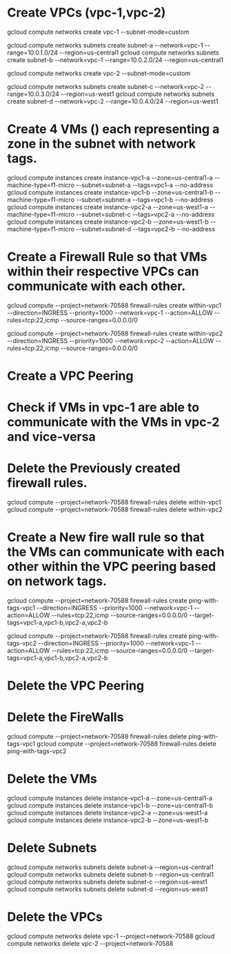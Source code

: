 
# Create VPCs (vpc-1,vpc-2)

gcloud compute networks create vpc-1 --subnet-mode=custom

gcloud compute networks subnets create subnet-a --network=vpc-1 --range=10.0.1.0/24 --region=us-central1
gcloud compute networks subnets create subnet-b --network=vpc-1 --range=10.0.2.0/24 --region=us-central1

gcloud compute networks create vpc-2 --subnet-mode=custom

gcloud compute networks subnets create subnet-c --network=vpc-2 --range=10.0.3.0/24 --region=us-west1
gcloud compute networks subnets create subnet-d --network=vpc-2 --range=10.0.4.0/24 --region=us-west1


# Create 4 VMs () each representing a zone in the subnet with network tags.

gcloud compute instances create instance-vpc1-a --zone=us-central1-a --machine-type=f1-micro --subnet=subnet-a --tags=vpc1-a --no-address
gcloud compute instances create instance-vpc1-b --zone=us-central1-b --machine-type=f1-micro --subnet=subnet-a --tags=vpc1-b --no-address
gcloud compute instances create instance-vpc2-a --zone=us-west1-a --machine-type=f1-micro --subnet=subnet-c --tags=vpc2-a --no-address
gcloud compute instances create instance-vpc2-b --zone=us-west1-b --machine-type=f1-micro --subnet=subnet-d --tags=vpc2-b --no-address

# Create a Firewall Rule so that VMs within their respective VPCs can communicate with each other.

gcloud compute --project=network-70588 firewall-rules create within-vpc1 --direction=INGRESS --priority=1000 --network=vpc-1 --action=ALLOW --rules=tcp:22,icmp --source-ranges=0.0.0.0/0

gcloud compute --project=network-70588 firewall-rules create within-vpc2 --direction=INGRESS --priority=1000 --network=vpc-2 --action=ALLOW --rules=tcp:22,icmp --source-ranges=0.0.0.0/0

# Create a VPC Peering
# Check if VMs in vpc-1 are able to communicate with the VMs in vpc-2 and vice-versa

# Delete the Previously created firewall rules.

gcloud compute --project=network-70588 firewall-rules delete within-vpc1
gcloud compute --project=network-70588 firewall-rules delete within-vpc2

# Create a New fire wall rule so that the VMs can communicate with each other within the VPC peering based on network tags.

gcloud compute --project=network-70588 firewall-rules create ping-with-tags-vpc1 --direction=INGRESS --priority=1000 --network=vpc-1 --action=ALLOW --rules=tcp:22,icmp --source-ranges=0.0.0.0/0 --target-tags=vpc1-a,vpc1-b,vpc2-a,vpc2-b

gcloud compute --project=network-70588 firewall-rules create ping-with-tags-vpc2 --direction=INGRESS --priority=1000 --network=vpc-1 --action=ALLOW --rules=tcp:22,icmp --source-ranges=0.0.0.0/0 --target-tags=vpc1-a,vpc1-b,vpc2-a,vpc2-b

# Delete the VPC Peering

# Delete the FireWalls

gcloud compute --project=network-70588 firewall-rules delete ping-with-tags-vpc1
gcloud compute --project=network-70588 firewall-rules delete ping-with-tags-vpc2

# Delete the VMs

gcloud compute instances delete instance-vpc1-a --zone=us-central1-a
gcloud compute instances delete instance-vpc1-b --zone=us-central1-b
gcloud compute instances delete instance-vpc2-a --zone=us-west1-a
gcloud compute instances delete instance-vpc2-b --zone=us-west1-b

# Delete Subnets

gcloud compute networks subnets delete subnet-a --region=us-central1
gcloud compute networks subnets delete subnet-b --region=us-central1
gcloud compute networks subnets delete subnet-c --region=us-west1
gcloud compute networks subnets delete subnet-d --region=us-west1

# Delete the VPCs

gcloud compute networks delete vpc-1 --project=network-70588
gcloud compute networks delete vpc-2 --project=network-70588




